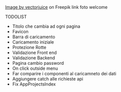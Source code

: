 <a href="https://www.freepik.com/free-vector/statistics-data-analysis-financial-administration-circular-diagram-with-colorful-segments-business-pie-chart-statistics-audit-consulting_11669068.htm#page=2&query=dashboard&position=42&from_view=search&track=sph">Image by vectorjuice</a> on Freepik
link foto welcome


TODOLIST
- Titolo che cambia ad ogni pagina
- Favicon
- Barra di caricamento
- Caricamento iniziale
- Protezione Rotte
- Validazione Front end
- Validazione Backend
- Pagina cambio password
- On click outside menu
- Far comparire i componenti al caricamneto dei dati
- Aggiungere catch alle richieste api
- Fix AppProjectsIndex
